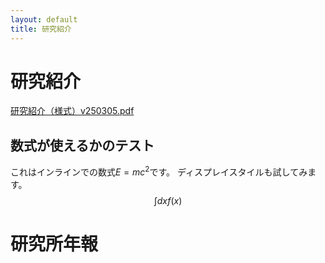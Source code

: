 ```yaml
---
layout: default
title: 研究紹介
---
```


# 研究紹介
[研究紹介（様式）v250305.pdf](https://github.com/user-attachments/files/19330628/v250305.pdf)



## 数式が使えるかのテスト
これはインラインでの数式$E=mc^2$です。
ディスプレイスタイルも試してみます。
$$\int dx f(x)$$

# 研究所年報
